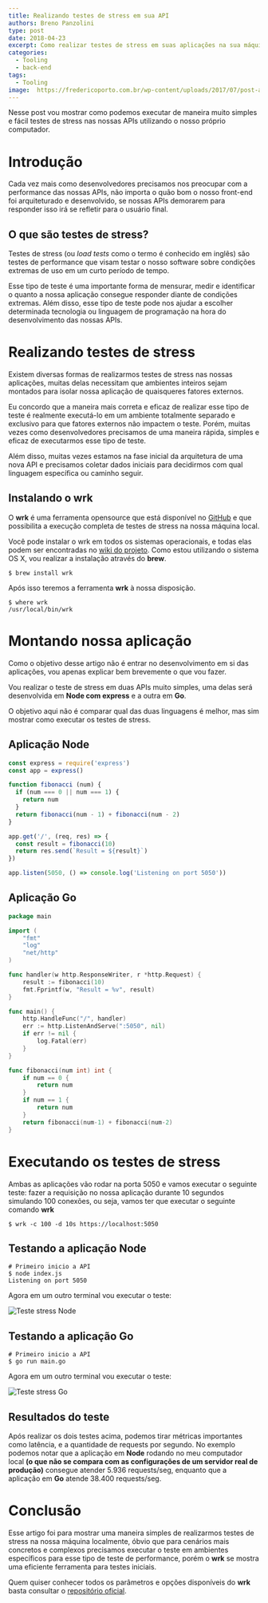 ```yaml
---
title: Realizando testes de stress em sua API
authors: Breno Panzolini
type: post
date: 2018-04-23
excerpt: Como realizar testes de stress em suas aplicações na sua máquina local com o wrk.
categories:
  - Tooling
  - back-end
tags:
  - Tooling
image:  https://fredericoporto.com.br/wp-content/uploads/2017/07/post-alta-performance-head-banner.jpg
---
```


Nesse post vou mostrar como podemos executar de maneira muito simples e fácil testes de stress nas nossas APIs utilizando o nosso próprio computador.

# Introdução

Cada vez mais como desenvolvedores precisamos nos preocupar com a performance das nossas APIs, não importa o quão bom o nosso front-end foi arquiteturado e desenvolvido, se nossas APIs demorarem para responder isso irá se refletir para o usuário final.

## O que são testes de stress?

Testes de stress (ou _load tests_ como o termo é conhecido em inglês) são testes de performance que visam testar o nosso software sobre condições extremas de uso em um curto período de tempo.

Esse tipo de teste é uma importante forma de mensurar, medir e identificar o quanto a nossa aplicação consegue responder diante de condições extremas. Além disso, esse tipo de teste pode nos ajudar a escolher determinada tecnologia ou linguagem de programação na hora do desenvolvimento das nossas APIs.

# Realizando testes de stress

Existem diversas formas de realizarmos testes de stress nas nossas aplicações, muitas delas necessitam que ambientes inteiros sejam montados para isolar nossa aplicação de quaisqueres fatores externos.

Eu concordo que a maneira mais correta e eficaz de realizar esse tipo de teste é realmente executá-lo em um ambiente totalmente separado e exclusivo para que fatores externos não impactem o teste. Porém, muitas vezes como desenvolvedores precisamos de uma maneira rápida, simples e eficaz de executarmos esse tipo de teste.

Além disso, muitas vezes estamos na fase inicial da arquitetura de uma nova API e precisamos coletar dados iniciais para decidirmos com qual linguagem específica ou caminho seguir.

## Instalando o wrk

O **wrk** é uma ferramenta opensource que está disponível no [GitHub](https://github.com/wg/wrk) e que possibilita a execução completa de testes de stress na nossa máquina local.

Você pode instalar o wrk em todos os sistemas operacionais, e todas elas podem ser encontradas no [wiki do projeto](https://github.com/wg/wrk/wiki). Como estou utilizando o sistema OS X, vou realizar a instalação através do **brew**.

```
$ brew install wrk
```

Após isso teremos a ferramenta **wrk** à nossa disposição.

```
$ where wrk
/usr/local/bin/wrk
```

# Montando nossa aplicação

Como o objetivo desse artigo não é entrar no desenvolvimento em si das aplicações, vou apenas explicar bem brevemente o que vou fazer.

Vou realizar o teste de stress em duas APIs muito simples, uma delas será desenvolvida em **Node com express** e a outra em **Go**.

O objetivo aqui não é comparar qual das duas linguagens é melhor, mas sim mostrar como executar os testes de stress.

## Aplicação Node

```javascript
const express = require('express')
const app = express()

function fibonacci (num) {
  if (num === 0 || num === 1) {
    return num
  }
  return fibonacci(num - 1) + fibonacci(num - 2)
}

app.get('/', (req, res) => {
  const result = fibonacci(10)
  return res.send(`Result = ${result}`)
})

app.listen(5050, () => console.log('Listening on port 5050'))
```

## Aplicação Go

```go
package main

import (
	"fmt"
	"log"
	"net/http"
)

func handler(w http.ResponseWriter, r *http.Request) {
	result := fibonacci(10)
	fmt.Fprintf(w, "Result = %v", result)
}

func main() {
	http.HandleFunc("/", handler)
	err := http.ListenAndServe(":5050", nil)
	if err != nil {
		log.Fatal(err)
	}
}

func fibonacci(num int) int {
	if num == 0 {
		return num
	}
	if num == 1 {
		return num
	}
	return fibonacci(num-1) + fibonacci(num-2)
}
````

# Executando os testes de stress

Ambas as aplicações vão rodar na porta 5050 e vamos executar o seguinte teste: fazer a requisição no nossa aplicação durante 10 segundos simulando 100 conexões, ou seja, vamos ter que executar o seguinte comando **wrk**

```
$ wrk -c 100 -d 10s https://localhost:5050
```

## Testando a aplicação Node

```
# Primeiro inicio a API
$ node index.js
Listening on port 5050
```

Agora em um outro terminal vou executar o teste:

![Teste stress Node](https://i.imgur.com/rm3gw1f.png)

## Testando a aplicação Go

```
# Primeiro inicio a API
$ go run main.go
```

Agora em um outro terminal vou executar o teste:

![Teste stress Go](https://i.imgur.com/qkQCmGU.png)

## Resultados do teste

Após realizar os dois testes acima, podemos tirar métricas importantes como latência, e a quantidade de requests por segundo. No exemplo podemos notar que a aplicação em **Node** rodando no meu computador local **(o que não se compara com as configurações de um servidor real de produção)** consegue atender 5.936 requests/seg, enquanto que a aplicação em **Go** atende 38.400 requests/seg.

# Conclusão

Esse artigo foi para mostrar uma maneira simples de realizarmos testes de stress na nossa máquina localmente, óbvio que para cenários mais concretos e complexos precisamos executar o teste em ambientes específicos para esse tipo de teste de performance, porém o **wrk** se mostra uma eficiente ferramenta para testes iniciais.

Quem quiser conhecer todos os parâmetros e opções disponíveis do **wrk** basta consultar o [repositório oficial](https://github.com/wg/wrk).
